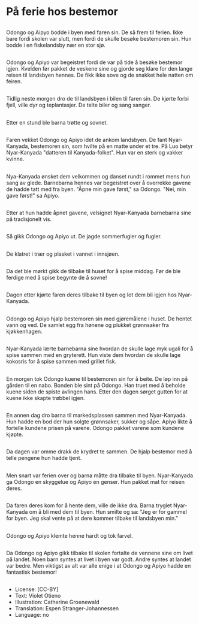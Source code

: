 # På ferie hos bestemor

##
Odongo og Aipyo bodde i byen med faren sin. De så frem til ferien. Ikke bare fordi skolen var slutt, men fordi de skulle besøke bestemoren sin. Hun bodde i en fiskelandsby nær en stor sjø.

##
Odongo og Apiyo var begeistret fordi de var på tide å besøke bestemor igjen. Kvelden før pakket de veskene sine og gjorde seg klare for den lange reisen til landsbyen hennes. De fikk ikke sove og de snakket hele natten om feiren.

##
Tidlig neste morgen dro de til landsbyen i bilen til faren sin. De kjørte forbi fjell, ville dyr og teplantasjer. De telte biler og sang sanger.

##
Etter en stund ble barna trøtte og sovnet.

##
Faren vekket Odongo og Apiyo idet de ankom landsbyen. De fant Nyar-Kanyada, bestemoren sin, som hvilte på en matte under et tre. På Luo betyr Nyar-Kanyada "datteren til Kanyada-folket". Hun var en sterk og vakker kvinne.

##
Nya-Kanyada ønsket dem velkommen og danset rundt i rommet mens hun sang av glede. Barnebarna hennes var begeistret over å overrekke gavene de hadde tatt med fra byen. "Åpne min gave først," sa Odongo. "Nei, min gave først!" sa Apiyo.

##
Etter at hun hadde åpnet gavene, velsignet Nyar-Kanyada barnebarna sine på tradisjonelt vis.

##
Så gikk Odongo og Apiyo ut. De jagde sommerfugler og fugler.

##
De klatret i trær og plasket i vannet i innsjøen.

##
Da det ble mørkt gikk de tilbake til huset for å spise middag. Før de ble ferdige med å spise begynte de å sovne!

##
Dagen etter kjørte faren deres tilbake til byen og lot dem bli igjen hos Nyar-Kanyada.

##
Odongo og Apiyo hjalp bestemoren sin med gjøremålene i huset. De hentet vann og ved. De samlet egg fra hønene og plukket grønnsaker fra kjøkkenhagen.

##
Nyar-Kanyada lærte barnebarna sine hvordan de skulle lage myk ugali for å spise sammen med en gryterett. Hun viste dem hvordan de skulle lage kokosris for å spise sammen med grillet fisk.

##
En morgen tok Odongo kuene til bestemoren sin for å beite. De løp inn på gården til en nabo. Bonden ble sint på Odongo. Han truet med å beholde kuene siden de spiste avlingen hans. Etter den dagen sørget gutten for at kuene ikke skapte trøbbel igjen.

##
En annen dag dro barna til markedsplassen sammen med Nyar-Kanyada. Hun hadde en bod der hun solgte grønnsaker, sukker og såpe. Apiyo likte å fortelle kundene prisen på varene. Odongo pakket varene som kundene kjøpte.

##
Da dagen var omme drakk de krydret te sammen. De hjalp bestemor med å telle pengene hun hadde tjent.

##
Men snart var ferien over og barna måtte dra tilbake til byen. Nyar-Kanyada ga Odongo en skyggelue og Apiyo en genser. Hun pakket mat for reisen deres.

##
Da faren deres kom for å hente dem, ville de ikke dra. Barna tryglet Nyar-Kanyada om å bli med dem til byen. Hun smilte og sa: "Jeg er for gammel for byen. Jeg skal vente på at dere kommer tilbake til landsbyen min."

##
Odongo og Apiyo klemte henne hardt og tok farvel.

##
Da Odongo og Apiyo gikk tilbake til skolen fortalte de vennene sine om livet på landet. Noen barn syntes at livet i byen var godt. Andre syntes at landet var bedre. Men viktigst av alt var alle enige i at Odongo og Apiyo hadde en fantastisk bestemor!

##
* License: [CC-BY]
* Text: Violet Otieno
* Illustration: Catherine Groenewald
* Translation: Espen Stranger-Johannessen
* Language: no
